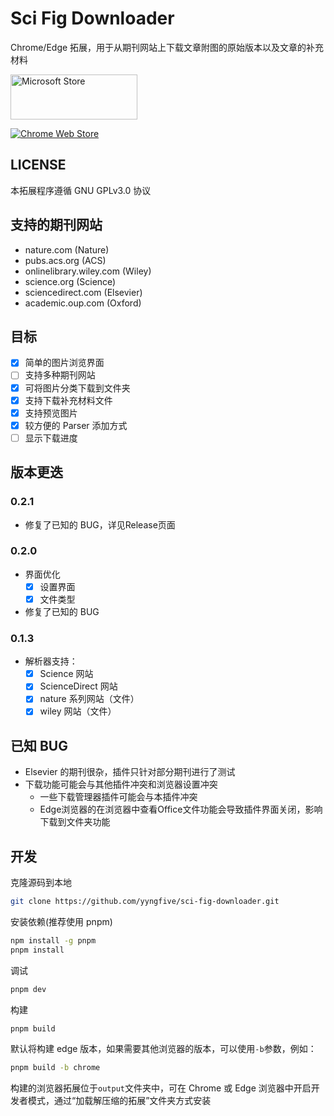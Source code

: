 # Sci Fig Downloader

Chrome/Edge 拓展，用于从期刊网站上下载文章附图的原始版本以及文章的补充材料

<a href='https://microsoftedge.microsoft.com/addons/detail/sci-fig-downloader/eakkjiohlkpoimlgnljjceajjpgfjdop'><img src='https://get.microsoft.com/images/en-us%20light.svg' alt='Microsoft Store' style='width: 202.5px; height: 72px;'/></a>

<a href='https://chromewebstore.google.com/detail/sci-fig-downloader/dooahdhpalnmkjkmdnhchoihgfmhfjkj'><img src='https://developer.chrome.com/static/docs/webstore/branding/image/206x58-chrome-web-bcb82d15b2486.png' alt='Chrome Web Store' style='height 72px;' /></a>


## LICENSE

本拓展程序遵循 GNU GPLv3.0 协议

## 支持的期刊网站

- nature.com (Nature)
- pubs.acs.org (ACS)
- onlinelibrary.wiley.com (Wiley)
- science.org (Science)
- sciencedirect.com (Elsevier)
- academic.oup.com (Oxford)

## 目标

- [x] 简单的图片浏览界面
- [ ] 支持多种期刊网站
- [x] 可将图片分类下载到文件夹
- [x] 支持下载补充材料文件
- [x] 支持预览图片
- [x] 较方便的 Parser 添加方式
- [ ] 显示下载进度

## 版本更迭

### 0.2.1

- 修复了已知的 BUG，详见Release页面

### 0.2.0

- 界面优化
  - [x] 设置界面
  - [x] 文件类型
- 修复了已知的 BUG

### 0.1.3

- 解析器支持：
  - [x] Science 网站
  - [x] ScienceDirect 网站
  - [x] nature 系列网站（文件）
  - [x] wiley 网站（文件）

## 已知 BUG

- Elsevier 的期刊很杂，插件只针对部分期刊进行了测试
- 下载功能可能会与其他插件冲突和浏览器设置冲突
  - 一些下载管理器插件可能会与本插件冲突
  - Edge浏览器的在浏览器中查看Office文件功能会导致插件界面关闭，影响下载到文件夹功能

## 开发

克隆源码到本地

```bash
git clone https://github.com/yyngfive/sci-fig-downloader.git
```

安装依赖(推荐使用 pnpm)

```bash
npm install -g pnpm
pnpm install
```

调试

```bash
pnpm dev
```

构建

```bash
pnpm build
```

默认将构建 edge 版本，如果需要其他浏览器的版本，可以使用`-b`参数，例如：

```bash
pnpm build -b chrome
```

构建的浏览器拓展位于`output`文件夹中，可在 Chrome 或 Edge 浏览器中开启开发者模式，通过“加载解压缩的拓展”文件夹方式安装
